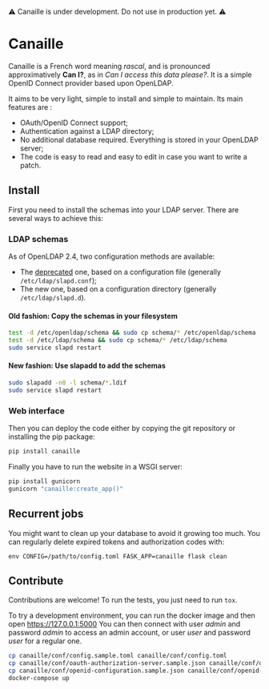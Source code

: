 ⚠ Canaille is under development. Do not use in production yet. ⚠

# Canaille

Canaille is a French word meaning *rascal*, and is pronounced approximatively **Can I?**,
as in *Can I access this data please?*. It is a simple OpenID Connect provider based upon OpenLDAP.

It aims to be very light, simple to install and simple to maintain. Its main features are :
- OAuth/OpenID Connect support;
- Authentication against a LDAP directory;
- No additional database required. Everything is stored in your OpenLDAP server;
- The code is easy to read and easy to edit in case you want to write a patch.

## Install

First you need to install the schemas into your LDAP server. There are several ways to achieve this:

### LDAP schemas

As of OpenLDAP 2.4, two configuration methods are available:
- The [deprecated](https://www.openldap.org/doc/admin24/slapdconf2.html) one, based on a configuration file (generally `/etc/ldap/slapd.conf`);
- The new one, based on a configuration directory (generally `/etc/ldap/slapd.d`).

#### Old fashion: Copy the schemas in your filesystem

```bash
test -d /etc/openldap/schema && sudo cp schema/* /etc/openldap/schema
test -d /etc/ldap/schema && sudo cp schema/* /etc/ldap/schema
sudo service slapd restart
```

#### New fashion: Use slapadd to add the schemas

```bash
sudo slapadd -n0 -l schema/*.ldif
sudo service slapd restart
```

### Web interface

Then you can deploy the code either by copying the git repository or installing the pip package:

```bash
pip install canaille
```

Finally you have to run the website in a WSGI server:

```bash
pip install gunicorn
gunicorn "canaille:create_app()"
```

## Recurrent jobs

You might want to clean up your database to avoid it growing too much. You can regularly delete
expired tokens and authorization codes with:

```
env CONFIG=/path/to/config.toml FASK_APP=canaille flask clean
```

## Contribute

Contributions are welcome!
To run the tests, you just need to run `tox`.

To try a development environment, you can run the docker image and then open https://127.0.0.1:5000
You can then connect with user *admin* and password *admin* to access an admin account, or user *user* and password *user* for a regular one.

```bash
cp canaille/conf/config.sample.toml canaille/conf/config.toml
cp canaille/conf/oauth-authorization-server.sample.json canaille/conf/oauth-authorization-server.json
cp canaille/conf/openid-configuration.sample.json canaille/conf/openid-configuration.json
docker-compose up
```
